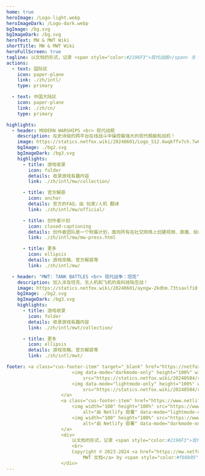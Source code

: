 ```yaml
---
home: true
heroImage: /Logo-light.webp
heroImageDark: /Logo-dark.webp
bgImage: /bg.svg
bgImageDark: /bg.svg
heroText: MW & MWT Wiki
shortTitle: MW & MWT Wiki
heroFullScreen: true
tagline: 以文档的形式，记录 <span style="color:#2196F3">现代战舰</span> 与 <span style="color:#fb8b05">现代战争：坦克激斗</span> 内容的骨灰级游戏网站 🍂
actions:
  - text: 国际区
    icon: paper-plane
    link: ./zh/intl/
    type: primary

  - text: 中国大陆区
    icon: paper-plane
    link: ./zh/cn/
    type: primary

highlights:
  - header: MODERN WARSHIPS <br> 现代战舰
    description: 在史诗级的跨平台在线战斗中操控最强大的现代舰艇和战机！
    image: https://statics.netfox.wiki/20240601/Logo_512.6wqkffv7ch.7w6nsm3mpr.webp
    bgImage: ./bg2.svg
    bgImageDark: /bg3.svg
    highlights:
      - title: 游戏收录
        icon: folder
        details: 收录游戏有趣内容
        link: ./zh/intl/mw/collection/

      - title: 官方解惑
        icon: anchor
        details: 官方的FAQ，由 玩家/人机 翻译
        link: ./zh/intl/mw/official/

      - title: 创作者计划
        icon: closed-captioning
        details: 创作者团队是一个附属计划，面向所有在社交网络上创建视频、直播、绘画或管理社区的 Modern Warships 舰长
        link: ./zh/intl/mw/mw-press.html

      - title: 更多
        icon: ellipsis
        details: 游戏攻略、官方解惑等
        link: ./zh/intl/mw/

  - header: "MWT: TANK BATTLES <br> 现代战争：坦克"
    description: 加入涉及坦克、无人机和飞机的高科技陆空战！
    image: https://statics.netfox.wiki/20240601/ayngw-2kdhm.73tsavlfi0.32hswhiw6k.webp
    bgImage: ./bg2.svg
    bgImageDark: /bg3.svg
    highlights:
      - title: 游戏收录
        icon: folder
        details: 收录游戏有趣内容
        link: ./zh/intl/mwt/collection/

      - title: 更多
        icon: ellipsis
        details: 游戏攻略、官方解惑等
        link: ./zh/intl/mwt/

footer: <a class="cus-footer-item" target="_blank" href="https://netfox.wiki">
                        <img data-mode="darkmode-only" height="100%" width="240"
                            src="https://statics.netfox.wiki/20240504/retouch_2024050410472811.7sn0rcgvht.webp">
                        <img data-mode="lightmode-only" height="100%" width="240"
                            src="https://statics.netfox.wiki/20240504/retouch_2024050410474193.54xkgznu5u.webp">
                    </a>
                    <a class="cus-footer-item" href="https://www.netlify.com" target="_blank">
                        <img width="100" height="100%" src="https://www.netlify.com/img/global/badges/netlify-light.svg"
                            alt="由 Netlify 部署" data-mode="lightmode-only">
                        <img width="100" height="100%" src="https://www.netlify.com/img/global/badges/netlify-dark.svg"
                            alt="由 Netlify 部署" data-mode="darkmode-only">
                    </a>
                    <div>
                        以文档的形式，记录 <span style="color:#2196F3">现代战舰</span> 与 <span style="color:#fb8b05">现代战争：坦克激斗</span> 内容的骨灰级游戏网站 🍂
                        <br>
                        Copyright © 2023-2024 <a href="https://mw.netfox.wiki">MW &
                            MWT 文档</a> by <span style="color:#fb8b05">NetFox.Wiki</span> All rights reserved.
                    </div>
---
```

